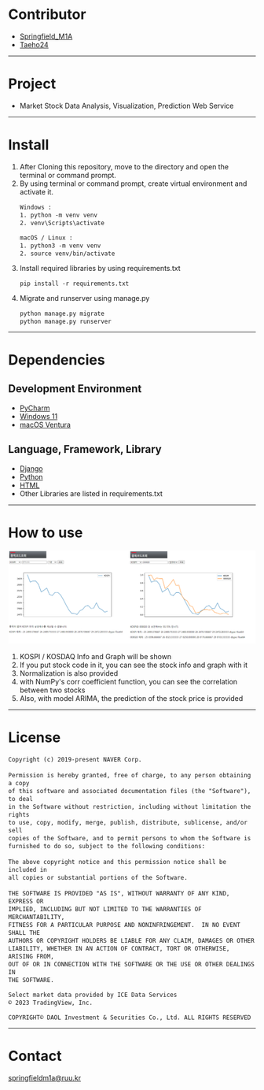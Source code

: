 # Contributor
- [Springfield_M1A](https://github.com/Springfield-M1A)
- [Taeho24](https://github.com/Taeho24)
---
# Project
- Market Stock Data Analysis, Visualization, Prediction Web Service
---
# Install
1. After Cloning this repository, move to the directory and open the terminal or command prompt.
2. By using terminal or command prompt, create virtual environment and activate it.
    ```
    Windows :
    1. python -m venv venv
    2. venv\Scripts\activate
    ```
    ```
    macOS / Linux :
    1. python3 -m venv venv
    2. source venv/bin/activate
    ```
3. Install required libraries by using requirements.txt
    ```
    pip install -r requirements.txt
    ```
4. Migrate and runserver using manage.py
    ```
    python manage.py migrate
    python manage.py runserver
    ```
---
# Dependencies
## Development Environment
- [PyCharm](https://www.jetbrains.com/ko-kr/pycharm/)
- [Windows 11](https://www.microsoft.com/ko-kr/windows/windows-11)
- [macOS Ventura](https://www.apple.com/kr/macos/monterey-preview/)
## Language, Framework, Library
- [Django](https://www.djangoproject.com/)
- [Python](https://www.python.org/)
- [HTML](https://developer.mozilla.org/ko/docs/Web/HTML)
- Other Libraries are listed in requirements.txt
---
# How to use
![img](./info1.png)
1. KOSPI / KOSDAQ Info and Graph will be shown
2. If you put stock code in it, you can see the stock info and graph with it
3. Normalization is also provided
4. with NumPy's corr coefficient function, you can see the correlation between two stocks
5. Also, with model ARIMA, the prediction of the stock price is provided
---
# License
```
Copyright (c) 2019-present NAVER Corp.

Permission is hereby granted, free of charge, to any person obtaining a copy
of this software and associated documentation files (the "Software"), to deal
in the Software without restriction, including without limitation the rights
to use, copy, modify, merge, publish, distribute, sublicense, and/or sell
copies of the Software, and to permit persons to whom the Software is
furnished to do so, subject to the following conditions:

The above copyright notice and this permission notice shall be included in
all copies or substantial portions of the Software.

THE SOFTWARE IS PROVIDED "AS IS", WITHOUT WARRANTY OF ANY KIND, EXPRESS OR
IMPLIED, INCLUDING BUT NOT LIMITED TO THE WARRANTIES OF MERCHANTABILITY,
FITNESS FOR A PARTICULAR PURPOSE AND NONINFRINGEMENT.  IN NO EVENT SHALL THE
AUTHORS OR COPYRIGHT HOLDERS BE LIABLE FOR ANY CLAIM, DAMAGES OR OTHER
LIABILITY, WHETHER IN AN ACTION OF CONTRACT, TORT OR OTHERWISE, ARISING FROM,
OUT OF OR IN CONNECTION WITH THE SOFTWARE OR THE USE OR OTHER DEALINGS IN
THE SOFTWARE.
```
```angular2html
Select market data provided by ICE Data Services
© 2023 TradingView, Inc.
```
```angular2html
COPYRIGHT© DAOL Investment & Securities Co., Ltd. ALL RIGHTS RESERVED
```
---
# Contact
[springfieldm1a@ruu.kr](springfieldm1a@ruu.kr)